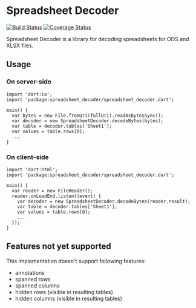 # Spreadsheet Decoder

[![Build Status](https://travis-ci.org/sestegra/spreadsheet_decoder.svg)](https://travis-ci.org/sestegra/spreadsheet_decoder?branch=master)
[![Coverage Status](https://coveralls.io/repos/sestegra/spreadsheet_decoder/badge.svg?branch=master)](https://coveralls.io/r/sestegra/spreadsheet_decoder?branch=master)

Spreadsheet Decoder is a library for decoding spreadsheets for ODS and XLSX files.

## Usage

### On server-side

    import 'dart:io';
    import 'package:spreadsheet_decoder/spreadsheet_decoder.dart';

    main() {
      var bytes = new File.fromUri(fullUri).readAsBytesSync();
      var decoder = new SpreadsheetDecoder.decodeBytes(bytes);
      var table = decoder.tables['Sheet1'];
      var values = table.rows[0];
      ...
    }

### On client-side

    import 'dart:html';
    import 'package:spreadsheet_decoder/spreadsheet_decoder.dart';

    main() {
      var reader = new FileReader();
      reader.onLoadEnd.listen((event) {
        var decoder = new SpreadsheetDecoder.decodeBytes(reader.result);
        var table = decoder.tables['Sheet1'];
        var values = table.rows[0];
        ...
      });
    }

## Features not yet supported
This implementation doesn't support following features:
- annotations
- spanned rows
- spanned columns
- hidden rows (visible in resulting tables)
- hidden columns (visible in resulting tables)
